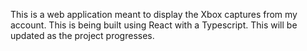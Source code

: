 This is a web application meant to display the Xbox captures from my account. This is being built using React with a Typescript. This will be updated as the project progresses.
